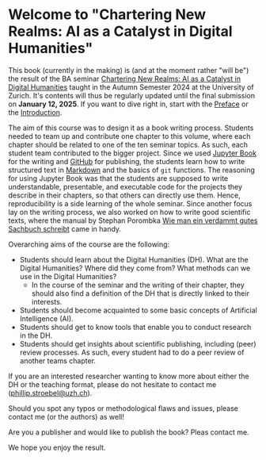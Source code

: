 # Welcome to "Chartering New Realms: AI as a Catalyst in Digital Humanities"

This book (currently in the making) is (and at the moment rather "will be") the result of the BA seminar [Chartering New Realms: AI as a Catalyst in Digital Humanities](https://studentservices.uzh.ch/uzh/anonym/vvz/?sap-language=DE&sap-ui-language=DE#/details/2024/003/P/01144878) taught in the Autumn Semester 2024 at the University of Zurich. It's contents will thus be regularly updated until the final submission on **January 12, 2025**. If you want to dive right in, start with the [Preface](preface.md) or the [Introduction](introduction.md).

The aim of this course was to design it as a book writing process. Students needed to team up and contribute one chapter to this volume, where each chapter should be related to one of the ten seminar topics. As such, each student team contributed to the bigger project. Since we used [Jupyter Book](https://jupyterbook.org/en/stable/intro.html) for the writing and [GitHub](https://github.com/) for publishing, the students learn how to write structured text in [Markdown](https://en.wikipedia.org/wiki/Markdown) and the basics of `git` functions. The reasoning for using Jupyter Book was that the students are supposed to write understandable, presentable, and executable code for the projects they describe in their chapters, so that others can directly use them. Hence, reproducibility is a side learning of the whole seminar. Since another focus lay on the writing process, we also worked on how to write good scientific texts, where the manual by Stephan Porombka [Wie man ein verdammt gutes Sachbuch schreibt](https://edoc.hu-berlin.de/bitstream/handle/18452/6145/10.pdf?sequence=1&isAllowed=y) came in handy.

Overarching aims of the course are the following:
- Students should learn about the Digital Humanities (DH). What are the Digital Humanities? Where did they come from? What methods can we use in the Digital Humanities?
  - In the course of the seminar and the writing of their chapter, they should also find a definition of the DH that is directly linked to their interests.
- Students should become acquainted to some basic concepts of Artificial Intelligence (AI).
- Students should get to know tools that enable you to conduct research in the DH.
- Students should get insights about scientific publishing, including (peer) review processes. As such, every student had to do a peer review of another teams chapter.

If you are an interested researcher wanting to know more about either the DH or the teaching format, please do not hesitate to contact me (<phillip.stroebel@uzh.ch>).

Should you spot any typos or methodological flaws and issues, please contact me (or the authors) as well!

Are you a publisher and would like to publish the book? Pleas contact me.

We hope you enjoy the result.

```{tableofcontents}
```
